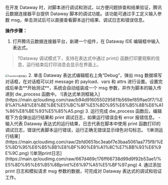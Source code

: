 在开发 Dataway 时，对脚本进行调试和测试，以方便问题排查和结果验证，腾讯云数据连接器平台提供 Dataway 脚本的调试功能。该功能可通过手工定义输入参数 msg，单击测试后可以直接查看脚本运行结果、调试日志和错误信息。

**操作步骤：**
1. 打开腾讯云数据连接器平台，新建一个组件，在 Dataway IDE 编辑框中输入表达式。
>?Dataway 调试模式下，支持在表达式中通过 print() 函数打印要观察的信息，运行结束后打印消息会显示在界面上。
>
<img src="https://main.qcloudimg.com/raw/48417aeac8c13654a1fd67e941cac43b/SetPayload%E7%BB%84%E4%BB%B6%E8%BE%93%E5%85%A5.png" alt="Transform组件输入" style="zoom:50%;" />
2. 单击 Dataway 表达式编辑框右上角“Debug”，弹出 msg 数据填写对话框，在对话框可以对 message 的 payload、vars 和 attrs 进行设置。设置完成后单击**开始测试**，系统会自动组装成一个 msg 参数，并作为脚本的输入传递到 dw_process 函数中。
![表达式单测框输入](https://main.qcloudimg.com/raw/b94d9160550295811b569ef85ffae0f7/%E8%A1%A8%E8%BE%BE%E5%BC%8F%E5%8D%95%E6%B5%8B%E6%A1%86%E8%BE%93%E5%85%A5.png)
3. 运行完成 dw_process 函数后，编辑框下方会弹出运行结果和 print 调试日志，如果运行错误会有 error 报错信息。
 - 输入代表 Dataway 表达式的运行结果，日志代表在脚本中使用 print 函数打印的调试日志，错误代表脚本运行错误，运行正确无错误显示绿色对勾标志。
![单测运行结果](https://main.qcloudimg.com/raw/2bfd0651bc3eabf7e3baa5061aa775f9/%E5%8D%95%E6%B5%8B%E8%BF%90%E8%A1%8C%E7%BB%93%E6%9E%9C.png)
![单测print日志](https://main.qcloudimg.com/raw/667d469c176ff66738d99d9f92b53ae1/%E5%8D%95%E6%B5%8Bprint%E6%97%A5%E5%BF%97.png)
4. 通过添加 print 日志和模拟请求 msg 参数的数据，可完成对 Dataway 表达式的调试和验证工作。
